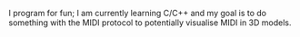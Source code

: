 I program for fun; I am currently learning C/C++ and my goal is to do something with the MIDI protocol to potentially visualise MIDI in 3D models.
